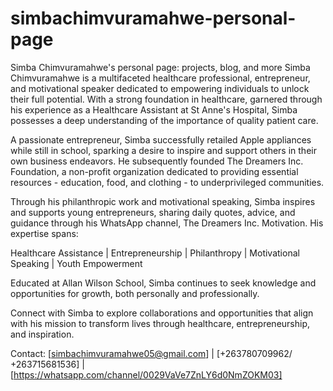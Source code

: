 # simbachimvuramahwe-personal-page
Simba Chimvuramahwe's personal page: projects, blog, and more
Simba Chimvuramahwe is a multifaceted healthcare professional, entrepreneur, and motivational speaker dedicated to empowering individuals to unlock their full potential. With a strong foundation in healthcare, garnered through his experience as a Healthcare Assistant at St Anne's Hospital, Simba possesses a deep understanding of the importance of quality patient care.

A passionate entrepreneur, Simba successfully retailed Apple appliances while still in school, sparking a desire to inspire and support others in their own business endeavors. He subsequently founded The Dreamers Inc. Foundation, a non-profit organization dedicated to providing essential resources - education, food, and clothing - to underprivileged communities.

Through his philanthropic work and motivational speaking, Simba inspires and supports young entrepreneurs, sharing daily quotes, advice, and guidance through his WhatsApp channel, The Dreamers Inc. Motivation. His expertise spans:

Healthcare Assistance | Entrepreneurship | Philanthropy | Motivational Speaking | Youth Empowerment

Educated at Allan Wilson School, Simba continues to seek knowledge and opportunities for growth, both personally and professionally.

Connect with Simba to explore collaborations and opportunities that align with his mission to transform lives through healthcare, entrepreneurship, and inspiration.

Contact: [simbachimvuramahwe05@gmail.com] | [+263780709962/ +263715681536] | [https://whatsapp.com/channel/0029VaVe7ZnLY6d0NmZOKM03]
